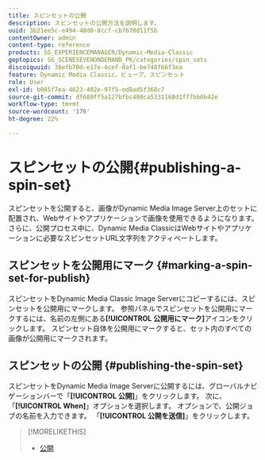 ```yaml
---
title: スピンセットの公開
description: スピンセットの公開方法を説明します。
uuid: 3b21ee5c-e494-48d0-8ccf-cb7670d11f5b
contentOwner: admin
content-type: reference
products: SG_EXPERIENCEMANAGER/Dynamic-Media-Classic
geptopics: SG_SCENESEVENONDEMAND_PK/categories/spin_sets
discoiquuid: 38efb70d-e17e-4cef-8af1-be748f66f3ea
feature: Dynamic Media Classic，ビューア，スピンセット
role: User
exl-id: b085f7ea-4623-402e-97f5-ed8ad5f368c7
source-git-commit: df689ff5a127bfbc400ca5331168d1ff7bb0b42e
workflow-type: tm+mt
source-wordcount: '176'
ht-degree: 22%

---
```


# スピンセットの公開{#publishing-a-spin-set}

スピンセットを公開すると、画像がDynamic Media Image Server上のセットに配置され、Webサイトやアプリケーションで画像を使用できるようになります。 さらに、公開プロセス中に、Dynamic Media ClassicはWebサイトやアプリケーションに必要なスピンセットURL文字列をアクティベートします。

## スピンセットを公開用にマーク {#marking-a-spin-set-for-publish}

スピンセットをDynamic Media Classic Image Serverにコピーするには、スピンセットを公開用にマークします。 参照パネルでスピンセットを公開用にマークするには、名前の左側にある&#x200B;**[!UICONTROL 公開用にマーク]**&#x200B;アイコンをクリックします。 スピンセット自体を公開用にマークすると、セット内のすべての画像が公開用にマークされます。

## スピンセットの公開 {#publishing-the-spin-set}

スピンセットをDynamic Media Image Serverに公開するには、グローバルナビゲーションバーで「**[!UICONTROL 公開]**」をクリックします。 次に、「**[!UICONTROL When]**」オプションを選択します。 オプションで、公開ジョブの名前を入力できます。 「**[!UICONTROL 公開を送信]**」をクリックします。

>[!MORELIKETHIS]
>
>* [公開](publishing-files.md#publishing_files)

